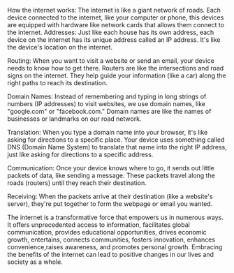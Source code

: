 How the internet works:
The internet is like a giant network of roads. Each device connected to the internet, like your computer or phone, this devices are equipped with hardware like network cards that allows them connect to the internet. Addresses: Just like each house has its own address, each device on the internet has its unique address called an IP address. It's like the device's location on the internet.

Routing: When you want to visit a website or send an email, your device needs to know how to get there. Routers are like the intersections and road signs on the internet. They help guide your information (like a car) along the right paths to reach its destination.

Domain Names: Instead of remembering and typing in long strings of numbers (IP addresses) to visit websites, we use domain names, like "google.com" or "facebook.com." Domain names are like the names of businesses or landmarks on our road network.

Translation: When you type a domain name into your browser, it's like asking for directions to a specific place. Your device uses something called DNS (Domain Name System) to translate that name into the right IP address, just like asking for directions to a specific address.

Communication: Once your device knows where to go, it sends out little packets of data, like sending a message. These packets travel along the roads (routers) until they reach their destination.

Receiving: When the packets arrive at their destination (like a website's server), they're put together to form the webpage or email you wanted.

The internet is a transformative force that empowers us in numerous ways. It offers unprecedented access to information, facilitates global communication, provides educational opportunities, drives economic growth, entertains, connects communities, fosters innovation, enhances convenience,raises awareness, and promotes personal growth. Embracing the benefits of the internet can lead to positive changes in our lives and society as a whole.